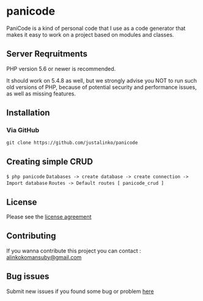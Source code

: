 # panicode

PaniCode is a kind of personal code that I use as a code generator that makes it easy to work on a project based on modules and classes.

## Server Reqruitments

PHP version 5.6 or newer is recommended.

It should work on 5.4.8 as well, but we strongly advise you NOT to run such old versions of PHP, because of potential security and performance issues, as well as missing features.


## Installation

### Via GitHub

```git clone https://github.com/justalinko/panicode```


## Creating simple CRUD

```$ php panicode```
```Databases -> create database -> create connection -> Import database```
```Routes -> Default routes [ panicode_crud ]```

## License


Please see the [license agreement](https://github.com/justalinko/panicode/blob/master/LICENSE.rst)

## Contributing

If you wanna contribute this project you can contact : <alinkokomansuby@gmail.com>

## Bug issues

Submit new issues if you found some bug or problem [here](https://github.com/justalinko/panicode/issues)
